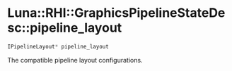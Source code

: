 # Luna::RHI::GraphicsPipelineStateDesc::pipeline_layout

```c++
IPipelineLayout* pipeline_layout
```

The compatible pipeline layout configurations. 

